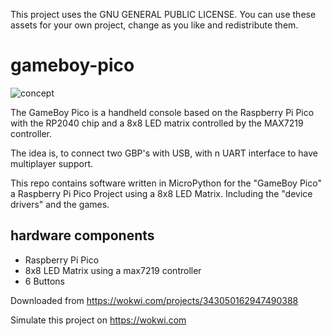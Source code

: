 This project uses the GNU GENERAL PUBLIC LICENSE.
You can use these assets for your own project, change as you like
and redistribute them.

# gameboy-pico

![concept](https://user-images.githubusercontent.com/71700092/191033303-95596222-98a6-4277-b58b-ee6ee3a95078.png)

The GameBoy Pico is a handheld console based on the Raspberry Pi Pico with the RP2040 chip and
a 8x8 LED matrix controlled by the MAX7219 controller.

The idea is, to connect two GBP's with USB, with n UART interface to have multiplayer support.

This repo contains software written in MicroPython for the "GameBoy Pico" a Raspberry Pi Pico Project using a 8x8 LED Matrix.
Including the "device drivers" and the games.

## hardware components

- Raspberry Pi Pico
- 8x8 LED Matrix using a max7219 controller
- 6 Buttons

Downloaded from https://wokwi.com/projects/343050162947490388

Simulate this project on https://wokwi.com
